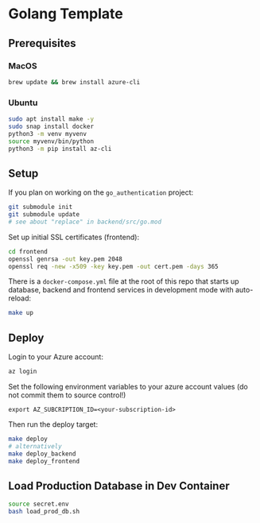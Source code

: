 # Golang Template

## Prerequisites

### MacOS

```bash
brew update && brew install azure-cli
```

### Ubuntu

```bash
sudo apt install make -y
sudo snap install docker
python3 -m venv myvenv
source myvenv/bin/python
python3 -m pip install az-cli
```

## Setup

If you plan on working on the `go_authentication` project:

```bash
git submodule init
git submodule update
# see about "replace" in backend/src/go.mod
```

Set up initial SSL certificates (frontend):

```bash
cd frontend
openssl genrsa -out key.pem 2048
openssl req -new -x509 -key key.pem -out cert.pem -days 365
```

There is a `docker-compose.yml` file at the root of this repo that starts up
database, backend and frontend services in development mode with auto-reload:

```bash
make up
```

## Deploy

Login to your Azure account:

```bash
az login
```

Set the following environment variables to your azure account values (do not commit them to source control!)

`export AZ_SUBCRIPTION_ID=<your-subscription-id>`

Then run the deploy target:

```bash
make deploy
# alternatively
make deploy_backend
make deploy_frontend
```

## Load Production Database in Dev Container

```bash
source secret.env
bash load_prod_db.sh
```
